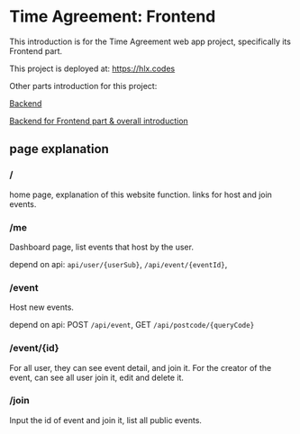 # Time Agreement: Frontend

This introduction is for the Time Agreement web app project,
specifically its Frontend part.

This project is deployed at: <https://hlx.codes>

Other parts introduction for this project:

[Backend](https://github.com/helunxing/microservices-backend)

[Backend for Frontend part & overall introduction](../)

## page explanation

### /

home page, explanation of this website function.
links for host and join events.

[//]: # (### /user/{id} or /u/{id})

### /me

Dashboard page, list events that host by the user.

depend on api: `api/user/{userSub}`, `/api/event/{eventId}`,

### /event

Host new events.

depend on api: POST `/api/event`, GET `/api/postcode/{queryCode}`

### /event/{id}

For all user, they can see event detail, and join it.
For the creator of the event, can see all user join it, edit and delete it.

### /join

Input the id of event and join it, list all public events.
